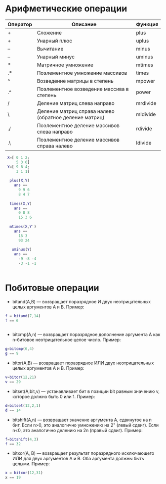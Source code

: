 # Арифметические операции

| Оператор | Описание | Функция |
| -------- | -------- | ------- |
|+| Сложение| plus|
|+| Унарный плюс| uplus|
|–| Вычитание | minus|
|–| Унарный минуc | uminus|
|*| Матричное умножение | mtimes
|.*| Поэлементное умножение массивов| times
|^| Возведение матрицы в степень| mpower
|.^| Поэлементное возведение массива в степень| power
| / | Деление матриц слева направо| mrdivide
| \ | Деление матриц справа налево (обратное деление матриц) | mldivide
| ./ | Поэлементное деление массивов слева направо| rdivide
| .\ | Поэлементное деление массивов справа налево| ldivide

```matlab
 X=[ 0 1 2; 
     5 3 6]
 Y=[ 9 8 4; 
     3 1 1]
 
  plus(X,Y)
    ans ==
      9 9 6
      8 4 7
  
  times(X,Y)
    ans ==
      0 8 8
      15 3 6    
      
  mtimes(X,Y')
    ans ==
      16 3
      93 24
      
   uminus(Y)
    ans ==
      -9 -8 -4
      -3 -1 -1
      
```

# Побитовые операции
- bitand(A,B) — возвращает поразрядное И двух неотрицательных целых аргументов А и В. Пример:
```matlab
f = bitand(7,14)
f == 6
 
```
- bitcmp(A,n) — возвращает поразрядное дополнение аргумента А как n-битовое неотрицательное целое число. Пример: 
```matlab
g=bitcmp(6,4) 
g == 9

```
- bitor(A,B) — возвращает поразрядное ИЛИ двух неотрицательных целых аргументов А и В. Пример:
```matlab
v=bitor(12,21)
v == 29

```
- bitset(A,bit,v) — устанавливает бит в позиции bit равным значению v, которое должно быть 0 или 1. Пример:
```matlab
d=bitset(12,2,1) 
d == 14

```
- bitshift(A,n) — возвращает значение аргумента А, сдвинутое на п бит. Если n>0, это аналогично умножению на 2" (левый сдвиг). 
Если n<0, это аналогично делению на 2n (правый сдвиг). Пример:
```matlab
f=bitshift(4,3) 
f == 32

```
- bitxor(A, В) — возвращает результат поразрядного исключающего ИЛИ для двух аргументов А и В. 
Оба аргумента должны быть целыми. Пример:
```matlab
x = bitxor(12,31) 
х == 19

```
